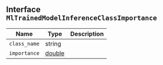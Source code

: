 ## Interface `MlTrainedModelInferenceClassImportance`

| Name | Type | Description |
| - | - | - |
| `class_name` | string | &nbsp; |
| `importance` | [double](./double.md) | &nbsp; |
